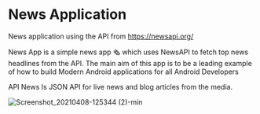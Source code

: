 # News Application
News application using the API from https://newsapi.org/

News App is a simple news app 🗞️ which uses NewsAPI to fetch top news headlines from the API. The main aim of this app is to be a leading example of how to build Modern Android applications for all Android Developers

API News Is JSON API for live news and blog articles from the media.

![Screenshot_20210408-125344 (2)-min](https://user-images.githubusercontent.com/56173595/113987288-de187700-986b-11eb-8d87-c551fd254356.png)


